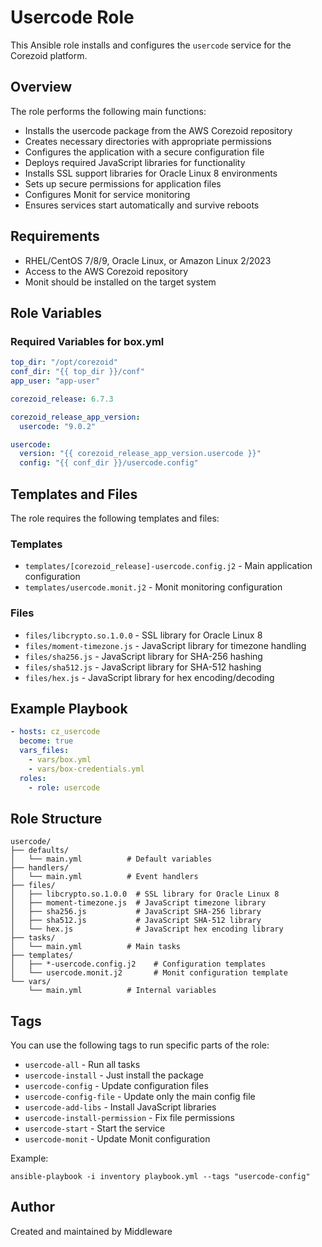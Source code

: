 # Usercode Role

This Ansible role installs and configures the `usercode` service for the Corezoid platform.

## Overview

The role performs the following main functions:
- Installs the usercode package from the AWS Corezoid repository
- Creates necessary directories with appropriate permissions
- Configures the application with a secure configuration file
- Deploys required JavaScript libraries for functionality
- Installs SSL support libraries for Oracle Linux 8 environments
- Sets up secure permissions for application files
- Configures Monit for service monitoring
- Ensures services start automatically and survive reboots

## Requirements

- RHEL/CentOS 7/8/9, Oracle Linux, or Amazon Linux 2/2023
- Access to the AWS Corezoid repository
- Monit should be installed on the target system

## Role Variables

### Required Variables for box.yml

```yaml
top_dir: "/opt/corezoid"
conf_dir: "{{ top_dir }}/conf"
app_user: "app-user"

corezoid_release: 6.7.3

corezoid_release_app_version:
  usercode: "9.0.2"

usercode:
  version: "{{ corezoid_release_app_version.usercode }}"
  config: "{{ conf_dir }}/usercode.config"

```

## Templates and Files

The role requires the following templates and files:

### Templates
- `templates/[corezoid_release]-usercode.config.j2` - Main application configuration
- `templates/usercode.monit.j2` - Monit monitoring configuration

### Files
- `files/libcrypto.so.1.0.0` - SSL library for Oracle Linux 8
- `files/moment-timezone.js` - JavaScript library for timezone handling
- `files/sha256.js` - JavaScript library for SHA-256 hashing
- `files/sha512.js` - JavaScript library for SHA-512 hashing
- `files/hex.js` - JavaScript library for hex encoding/decoding

## Example Playbook

```yaml
- hosts: cz_usercode
  become: true
  vars_files:
    - vars/box.yml
    - vars/box-credentials.yml
  roles:
    - role: usercode
```

## Role Structure

```
usercode/
├── defaults/
│   └── main.yml          # Default variables   
├── handlers/
│   └── main.yml          # Event handlers
├── files/
│   ├── libcrypto.so.1.0.0  # SSL library for Oracle Linux 8
│   ├── moment-timezone.js  # JavaScript timezone library
│   ├── sha256.js           # JavaScript SHA-256 library
│   ├── sha512.js           # JavaScript SHA-512 library
│   └── hex.js              # JavaScript hex encoding library
├── tasks/
│   └── main.yml          # Main tasks
├── templates/
│   ├── *-usercode.config.j2    # Configuration templates
│   └── usercode.monit.j2       # Monit configuration template
└── vars/
    └── main.yml          # Internal variables
```

## Tags

You can use the following tags to run specific parts of the role:

- `usercode-all` - Run all tasks
- `usercode-install` - Just install the package
- `usercode-config` - Update configuration files
- `usercode-config-file` - Update only the main config file
- `usercode-add-libs` - Install JavaScript libraries
- `usercode-install-permission` - Fix file permissions
- `usercode-start` - Start the service
- `usercode-monit` - Update Monit configuration

Example:
```
ansible-playbook -i inventory playbook.yml --tags "usercode-config"
```

## Author

Created and maintained by Middleware